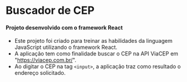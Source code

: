 # Buscador de CEP

#### Projeto desenvolvido com o framework React 

- Este projeto foi criado para treinar as habilidades da linguagem JavaScript utilizando o framework React.
- A aplicação tem como finalidade buscar o CEP na API ViaCEP em "https://viacep.com.br/".
- Ao digitar o CEP na tag `<input>`, a aplicação traz como resultado o endereço solicitado.



